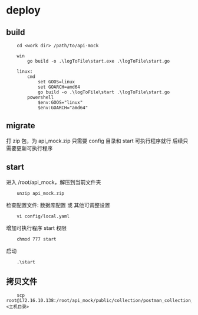 # deploy

## build

```
    cd <work dir> /path/to/api-mock
    
    win
        go build -o .\logToFile\start.exe .\logToFile\start.go
    
    linux:
        cmd
            set GOOS=linux
            set GOARCH=amd64
            go build -o .\logToFile\start .\logToFile\start.go
        powershell
            $env:GOOS="linux"
            $env:GOARCH="amd64"

```

## migrate

打 zip 包，为 api_mock.zip
只需要 config 目录和 start 可执行程序就行
后续只需要更新可执行程序


## start

进入 /root/api_mock，解压到当前文件夹
```shell
    unzip api_mock.zip
```


检查配置文件: 数据库配置 或 其他可调整设置
```shell
    vi config/local.yaml
```

增加可执行程序 start 权限
```shell
    chmod 777 start
```

启动
```shell
    .\start
```

## 拷贝文件
```shell
    scp root@172.16.10.138:/root/api_mock/public/collection/postman_collection_xxxxx.json <主机目录>
```
